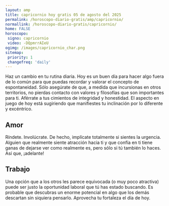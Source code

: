 ```yaml
---
layout: amp
title: capricornio hoy gratis 05 de agosto del 2025 
permalink: /horoscopo-diario-gratis/amp/capricornio/
normallink: /horoscopo-diario-gratis/capricornio/
home: FALSE
horoscopo:
 signo: capricornio
 video: -DQpmrrAIeU
ogimg: /images/capricornio_char.png
sitemap:
 priority: 1
 changefreq: 'daily'
---
```



Haz un cambio en tu rutina diaria. Hoy es un buen día para hacer algo fuera de lo común para que puedas recordar y valorar el concepto de espontaneidad. Sólo asegúrate de que, a medida que incursionas en otros territorios, no pierdas contacto con valores y filosofías que son importantes para ti. Aférrate a tus cimientos de integridad y honestidad. El aspecto en juego de hoy está sugiriendo que manifiestes tu inclinación por lo diferente y excéntrico.

## Amor

Ríndete. Involúcrate. De hecho, implícate totalmente si sientes la urgencia. Alguien que realmente siente atracción hacia ti y que confía en ti tiene ganas de dejarse ver como realmente es, pero sólo si tú también lo haces. Así que, ¡adelante!

## Trabajo

Una opción que a los otros les parece equivocada (o muy poco atractiva) puede ser justo la oportunidad laboral que tú has estado buscando. Es probable que descubras un enorme potencial en algo que los demás descartan sin siquiera pensarlo. Aprovecha tu fortaleza el día de hoy.